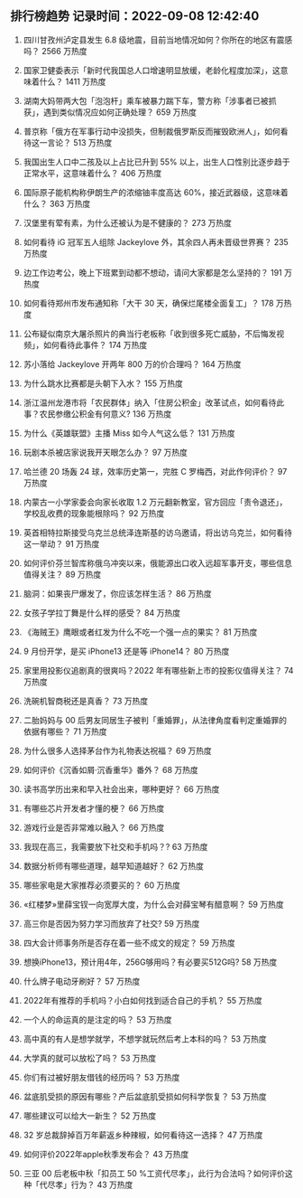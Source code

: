 
## 排行榜趋势 记录时间：2022-09-08 12:42:40
  
  1. 四川甘孜州泸定县发生 6.8 级地震，目前当地情况如何？你所在的地区有震感吗？ 2566 万热度
    
  2. 国家卫健委表示「新时代我国总人口增速明显放缓，老龄化程度加深」，这意味着什么？ 1411 万热度
    
  3. 湖南大妈带两大包「泡泡杆」乘车被暴力踹下车，警方称「涉事者已被抓获」，遇到类似情况应如何正确处理？ 659 万热度
    
  4. 普京称「俄方在军事行动中没损失，但制裁俄罗斯反而摧毁欧洲人」，如何看待这一言论？ 513 万热度
    
  5. 我国出生人口中二孩及以上占比已升到 55% 以上，出生人口性别比逐步趋于正常水平，这意味着什么？ 406 万热度
    
  6. 国际原子能机构称伊朗生产的浓缩铀丰度高达 60%，接近武器级，这意味着什么？ 363 万热度
    
  7. 汉堡里有荤有素，为什么还被认为是不健康的？ 273 万热度
    
  8. 如何看待 iG 冠军五人组除 Jackeylove 外，其余四人再未晋级世界赛？ 235 万热度
    
  9. 边工作边考公，晚上下班累到动都不想动，请问大家都是怎么坚持的？ 191 万热度
    
  10. 如何看待郑州市发布通知称「大干 30 天，确保烂尾楼全面复工」？ 178 万热度
    
  11. 公布疑似南京大屠杀照片的典当行老板称「收到很多死亡威胁，不后悔发视频」，如何看待此事件？ 174 万热度
    
  12. 苏小落给 Jackeylove 开两年 800 万的价合理吗？ 164 万热度
    
  13. 为什么跳水比赛都是头朝下入水？ 155 万热度
    
  14. 浙江温州龙港市将「农民群体」纳入「住房公积金」改革试点，如何看待此事？农民参缴公积金有何意义? 136 万热度
    
  15. 为什么《英雄联盟》主播 Miss 如今人气这么低？ 131 万热度
    
  16. 玩剧本杀被店家说我开天眼怎么办？ 97 万热度
    
  17. 哈兰德 20 场轰 24 球，效率历史第一，完胜 C 罗梅西，对此作何评价？ 97 万热度
    
  18. 内蒙古一小学家委会向家长收取 1.2 万元翻新教室，官方回应「责令退还」，学校乱收费的现象能根除吗？ 92 万热度
    
  19. 英首相特拉斯接受乌克兰总统泽连斯基的访乌邀请，将出访乌克兰，如何看待这一举动？ 91 万热度
    
  20. 如何评价芬兰智库称俄乌冲突以来，俄能源出口收入远超军事开支，哪些信息值得关注？ 89 万热度
    
  21. 脑洞：如果丧尸爆发了，你应该怎样生活？ 86 万热度
    
  22. 女孩子学拉丁舞是什么样的感受？ 84 万热度
    
  23. 《海贼王》鹰眼或者红发为什么不吃一个强一点的果实？ 81 万热度
    
  24. 9 月份开学，是买 iPhone13 还是等 iPhone14？ 80 万热度
    
  25. 家里用投影仪追剧真的很爽吗？2022 年有哪些新上市的投影仪值得关注？ 74 万热度
    
  26. 洗碗机智商税还是真香？ 73 万热度
    
  27. 二胎妈妈与 00 后男友同居生子被判「重婚罪」，从法律角度看判定重婚罪的依据有哪些？ 71 万热度
    
  28. 为什么很多人选择茅台作为礼物表达祝福？ 69 万热度
    
  29. 如何评价《沉香如屑·沉香重华》番外？ 68 万热度
    
  30. 读书高学历出来和早入社会出来，哪种更好？ 66 万热度
    
  31. 有哪些芯片开发者才懂的梗？ 66 万热度
    
  32. 游戏行业是否非常难以融入？ 66 万热度
    
  33. 我现在高三，我需要放下社交和手机吗？? 63 万热度
    
  34. 数据分析师有哪些道理，越早知道越好？ 62 万热度
    
  35. 哪些家电是大家推荐必须要买的？ 60 万热度
    
  36. «红楼梦»里薛宝钗一向宽厚大度，为什么会对薛宝琴有醋意啊？ 59 万热度
    
  37. 高三你是否因为努力学习而放弃了社交? 59 万热度
    
  38. 四大会计师事务所是否存在着一些不成文的规定？ 59 万热度
    
  39. 想换iPhone13，预计用4年，256G够用吗？有必要买512G吗? 58 万热度
    
  40. 什么牌子电动牙刷好？ 57 万热度
    
  41. 2022年有推荐的手机吗？小白如何找到适合自己的手机？ 55 万热度
    
  42. 一个人的命运真的是注定的吗？ 53 万热度
    
  43. 高中真的有人是想学就学，不想学就玩然后考上本科的吗？ 53 万热度
    
  44. 大学真的就可以放松了吗？ 53 万热度
    
  45. 你们有过被好朋友借钱的经历吗？ 53 万热度
    
  46. 盆底肌受损的原因有哪些？产后盆底肌受损如何科学恢复？ 53 万热度
    
  47. 哪些建议可以给大一新生？ 52 万热度
    
  48. 32 岁总裁辞掉百万年薪返乡种辣椒，如何看待这一选择？ 47 万热度
    
  49. 如何评价2022年apple秋季发布会？ 43 万热度
    
  50. 三亚 00 后老板中秋「扣员工 50 %工资代尽孝」，此行为合法吗？如何评价这种「代尽孝」行为？ 43 万热度
    
